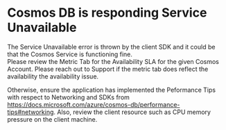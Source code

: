 <properties
	pageTitle="Cosmos DB is responding Service Unavailable"
  description="Cosmos DB Service Unavailable"
	service="microsoft.documentdb"
	resource="databaseAccounts"
	authors="balakrishnan Shankar"
	displayOrder="15"
	selfHelpType="resource"
	supportTopicIds="32597558"
	resourceTags=""
	productPesIds=""
	cloudEnvironments="public"
/>
# Cosmos DB is responding Service Unavailable

The Service Unavailable error is thrown by the client SDK and it could be that the Cosmos Service is functioning fine.  
Please review the Metric Tab for the Availability SLA for the given Cosmos Account. Please reach out to Support if the metric tab does 
reflect the availability the availability issue. 

Otherwise, ensure the application has implemented the Peformance Tips with respect to Networking and SDKs from https://docs.microsoft.com/azure/cosmos-db/performance-tips#networking. Also, review the client resource such as CPU memory pressure on the client machine.



